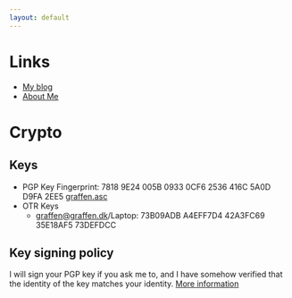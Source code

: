 ```yaml
---
layout: default
---
```


# Links

* [My blog](https://blog.graffen.dk)
* [About Me](https://about.me/graffen)

# Crypto

## Keys
* PGP Key Fingerprint: 7818 9E24 005B 0933 0CF6  2536 416C 5A0D D9FA 2EE5 [graffen.asc](graffen.asc)
* OTR Keys
  * graffen@graffen.dk/Laptop: 73B09ADB A4EFF7D4 42A3FC69 35E18AF5 73DEFDCC

## Key signing policy
I will sign your PGP key if you ask me to, and I have somehow verified that the identity of the key matches your
identity. [More information](https://blog.graffen.dk/KeySigningPolicy)